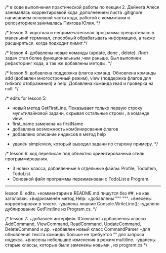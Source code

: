 /* в ходе выполнения практической работы по лекции 2. Дейнега Алеся занималась корректировкой кода ,дополнением листа .gitignore 
написанием основной части кода, работой с коммитами и репозиторием занималась Пиягова Юлия. */

/* lesson 3: короткая и непримечательная программа превратилась в маленький терминал, способный обрабатывать информацию, а также расширяться, когда подходит лимит.*/

/* lesson 4: добавлены новые команды (update, done , delete). 
Лист задач стал более функциональным ,чем раньше. 
Был выполнен рефакторинг кода, а так же добавлены методы. */

/* lesson 5: добавлена поддержка флагов команд.
Обновлена команды add (добавлен многострочный режим), view (поддержка флагов для гибкого отображения) и help. 
Добавлена команда read и проверка на null. */
 

/*
 edits for lesson 5: 
 + новый метод  GetFirstLine. Показывает только первую строку мультилайновой задачи, скрывая остальные строки , в команде view.
 + first_name заменена на firstName
 + добавлена возможность комбинирования флагов 
 + добавлено описание индексов в метод help
 - удалён simpleview, который выводил задачи по старому примеру.
*/

/*
lesson 6: код переписан под объектно ориентированный стиль программирования.
+ 3 новых класса, добавленные в отдельные файлы: Profile, Todoitem, TodoList.
+ Основной файл программы переименован с TodoList в Program.
---
lesson 6: edits.
+комментарии в README.md пишутся без ##, не как заголовки.
+видоизменён метод Help:
	+добавлены """ """.
	+внесены корректировки в тексте.
	-удалены лишние Console.WriteLine();
-удалено дублирование GetFirstline из Program.cs.
*/

/*
lesson 7: 
+добавлен интерфейс ICommand
+добавленны классы AddCommand, ViewCommand, ReadCommand, UpdateCommand, DeleteCommand и др.
+добавлен новый класс CommandParser
+для обновления текста команды больше не требуется "" для запроса индекса.
+внесены небольшие изменения в режим multiline.
-удалены старые классы, которые были заменены новыми , из program.cs
*/